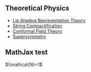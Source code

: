 ## Theoretical Physics

- [Lie Algebra Representation Theory](./lie_algebra.md)
- [String Compactification](./string_compactification.md)
- [Conformal Field Theory](./cft.md)
- [Supersymmetry](./susy.md)


## MathJax test
$\\mathcal{N}=1$

